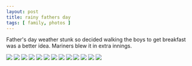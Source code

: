 ```yaml
---
layout: post
title: rainy fathers day
tags: [ family, photos ]
---
```


Father's day weather stunk so decided walking the boys to get breakfast was a better idea. Mariners blew it in extra innings.




<div class="fotorama"  data-allowfullscreen="true" data-width="100%"  data-ratio="800/600">
    <!--https://photos.app.goo.gl/HPWw9JhsDVPP3Pmt6-->
    <img src="https://images.northbriton.net/AP1GczPG_XaN-JHYMmIBv-IoZ2_0h9r_vz9D51hWLiOBfTlTddxJLSEoUE7I3tPt_xZxnRoAhYvkZHPXZTL5zXRQtdbHznlMUU5vwg7Hnljntz2sD0uFgoyd">
    <img src="https://images.northbriton.net/AP1GczN9MHDKNAszqGHJhnvltue9HgVVigIZCZpVfG56rk6Tgaqc5pF_O2-9N2g7wIyXL97ICEFUL9-tc3Gwdb1XYJ4kFgFG19ikBRkUa9U39WDlSibHxRnd">
    <img src="https://images.northbriton.net/AP1GczOuEjuBRr2mdQ5jp-uzG9CEAi7p21VOjxjd1mpTHZNBGKMCRdZLKbrDICRYRWGedshng2KvCrwxh3NctLB0jYHy3tEFz51BZ51mBBiqqJZGR4nSRMyy">
    <img src="https://images.northbriton.net/AP1GczNXY27gRuhRT3vaDCKvfRLllKhpYiUdsyljK50NV9jyr7YDAV_FF6rfpZz7R90y1zv99KTeirwNoVtrhTtjhNXGeIxGOl5JMT5d5hZ8Jrag42zwTx3P">
    <img src="https://images.northbriton.net/AP1GczMfMgJ_H_7NdaH-OsfM2dTZ4jZfLt89laqz9A1vDtGE9c4RVUOd8DL7oQsoADyLqNXt2jUvqYWlWKE_YFKDValsfAgY5bgOtxeL8tvwLoiiJ9m5x3uc">
    <img src="https://images.northbriton.net/AP1GczOfzrsbFB7AdukKlFmwnodQNxqniakuNsIxmv4QwaH076-ynVF0lyCX0wRUc6k7Jso5AF1VpxUaMfWD8ajVc6cU0EKoqEWdGjwkrcrCR7lOMuLMn2LR">
    <img src="https://images.northbriton.net/AP1GczOYv1C51fcSZ1oLf7PwfTZ4lbvW7GgsscfoCfhasDV_ZK3HUbAgzqXiXLcaa1-3YFc4dbwvlJ06qNxnb7eiidwLxhgXyDYtZrw1UAsQK1C-t2C2DB1f">
    <img src="https://images.northbriton.net/AP1GczO3U91pW1LLi6MyYVwkXKxrPYc-HxfyF8sp-OJf9afWz-f_slzjHUnzlg6u2UXacCUsv1hOQ4y0JQ_cB303V7-7NaErGHQI9wKes0R22taFOkugBPsG">
    <img src="https://images.northbriton.net/AP1GczNQyBS7Y8qKZIdeyirBj6INCcscJbcZWoOUvLl0YJMuqWEEeJcP0jc33I4110s1czmGYbZFAOixn6BJkoOcsIxHhusH879Ta4Vi9v4j2ySZp-1SG8Pj">
    <img src="https://images.northbriton.net/AP1GczNEcSUX2xbC3ZID4ywL694LZxqF8RI9dd8xxbj2yRPatqPqjh0_BLSCz9BaQ5lmD61FD-SKSmT4NN2FQcXcNtDAgO9i71PZa6HZAl5Aipef0S1N_oPb">
    <img src="https://images.northbriton.net/AP1GczPPE0jH0WXMinTf_rnMybmD_p97SNJ4huYQwrCTW-5Eu84qIe9-8XSE01VkR9M6LRjrJME2ECaUSL2vlr03v3Kp6xkZoFitCRBpuCknJeON3DRVNRjT">
    <img src="https://images.northbriton.net/AP1GczOSspwtVTPxL0pVYEhKvdh6GZq9fU1gapffdK0KJbycgxpugZG5-7SC1GMJ4pQC-hrohCy86DBb_a1oUfHp0dRyFM2juLQTRfJmPDD-Bs9kQaoFws4J">
    <img src="https://images.northbriton.net/AP1GczNJiPgpbyZer6H1Z7hXIsFZbfkY3cjFYrZreFN9YWBWDQod-6hU7R4oczFat1rcbApmD2z_QAwsbikVUxuOXYfXsyqOZdINM6dBCZn92ItDPq8oNP6k">
</div>